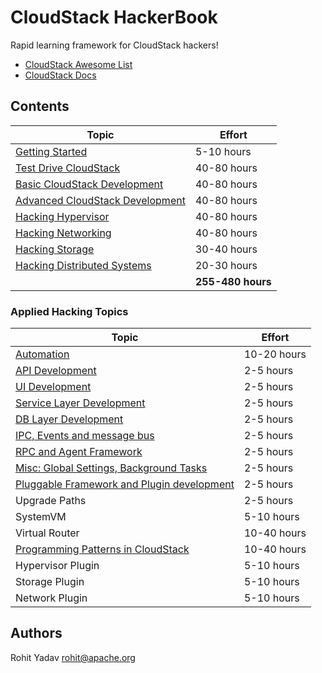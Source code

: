 # CloudStack HackerBook

Rapid learning framework for CloudStack hackers!

- [CloudStack Awesome List](https://github.com/resmo/awesome-cloudstack)
- [CloudStack Docs](http://docs.cloudstack.apache.org/en/4.11.1.0/)

## Contents

| Topic | Effort |
| ----- | ------ |
| [Getting Started](0-init.md) | 5-10 hours |
| [Test Drive CloudStack](1-user.md) | 40-80 hours |
| [Basic CloudStack Development](2-dev.md) | 40-80 hours |
| [Advanced CloudStack Development](3-adv.md) | 40-80 hours |
| [Hacking Hypervisor](4-hypervisor.md) | 40-80 hours |
| [Hacking Networking](5-network.md) | 40-80 hours |
| [Hacking Storage](6-storage.md) | 30-40 hours |
| [Hacking Distributed Systems](7-dsys.md) | 20-30 hours |
| | **255-480 hours** |

### Applied Hacking Topics

| Topic | Effort |
| ----- | ------ |
| [Automation](hack/automation.md) | 10-20 hours |
| [API Development](hack/api.md) | 2-5 hours |
| [UI Development](hack/ui.md) | 2-5 hours |
| [Service Layer Development](hack/service.md) | 2-5 hours |
| [DB Layer Development](hack/db.md) | 2-5 hours |
| [IPC, Events and message bus](hack/ipc.md) | 2-5 hours |
| [RPC and Agent Framework](hack/rpc.md) | 2-5 hours |
| [Misc: Global Settings, Background Tasks](hack/misc.md) | 2-5 hours |
| [Pluggable Framework and Plugin development](hack/framework.md) | 2-5 hours |
| Upgrade Paths | 2-5 hours |
| SystemVM | 5-10 hours |
| Virtual Router | 10-40 hours |
| [Programming Patterns in CloudStack](hack/patterns.md) | 10-40 hours |
| Hypervisor Plugin | 5-10 hours |
| Storage Plugin | 5-10 hours |
| Network Plugin | 5-10 hours |

## Authors

Rohit Yadav <rohit@apache.org>
